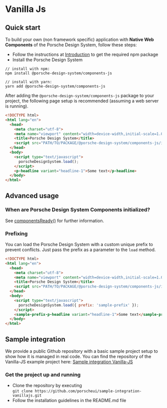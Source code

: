 # Vanilla Js

## Quick start
To build your own (non framework specific) application with **Native Web Components** of the Porsche Design System, follow these steps:

* Follow the instructions at [Introduction](start-coding/introduction) to get the required npm package
* Install the Porsche Design System

```shell script
// install with npm:
npm install @porsche-design-system/components-js

// install with yarn:
yarn add @porsche-design-system/components-js
```

After adding the `@porsche-design-system/components-js` package to your project, the following page setup is recommended (assuming a web server is running).

```html
<!DOCTYPE html>
<html lang="en">
  <head>
    <meta charset="utf-8">
    <meta name="viewport" content="width=device-width,initial-scale=1.0">
    <title>Porsche Design System</title>
    <script src="PATH/TO/PACKAGE/@porsche-design-system/components-js/index.js"></script>
  </head>
  <body>
    <script type="text/javascript">
      porscheDesignSystem.load();
    </script>
    <p-headline variant="headline-1">Some text</p-headline>
  </body>
</html>
``` 

## Advanced usage

### When are Porsche Design System Components initialized?
See [componentsReady()](helpers/components-ready) for further information.

### Prefixing
You can load the Porsche Design System with a custom unique prefix to prevent conflicts. Just pass the prefix as a parameter to the `load` method.

```html
<!DOCTYPE html>
<html lang="en">
  <head>
    <meta charset="utf-8">
    <meta name="viewport" content="width=device-width,initial-scale=1.0">
    <title>Porsche Design System</title>
    <script src="PATH/TO/PACKAGE/@porsche-design-system/components-js/index.js"></script>
  </head>
  <body>
    <script type="text/javascript">
      porscheDesignSystem.load({ prefix: 'sample-prefix' });
    </script>
    <sample-prefix-p-headline variant="headline-1">Some text</sample-prefix-p-headline>
  </body>
</html>
```

## Sample integration
We provide a public Github repository with a basic sample project setup to show how it is managed in real code.
You can find the repository of the Vanilla-JS example project here: [Sample integration Vanilla-JS](https://github.com/porscheui/sample-integration-vanillajs)

### Get the project up and running
* Clone the repository by executing  
`git clone https://github.com/porscheui/sample-integration-vanillajs.git`
* Follow the installation guidelines in the README.md file